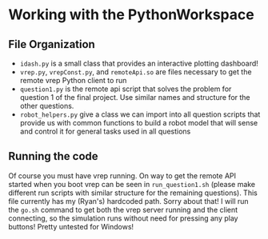 # Working with the PythonWorkspace

## File Organization
- `idash.py` is a small class that provides an interactive plotting dashboard!
- `vrep.py`, `vrepConst.py`, and `remoteApi.so` are files necessary to get the remote vrep Python client to run
- `question1.py` is the remote api script that solves the problem for question 1 of the final project. Use similar names and structure for the other questions.
- `robot_helpers.py` give a class we can import into all question scripts that provide us with common functions to build a robot model that will sense and control it for general tasks used in all questions

## Running the code

Of course you must have vrep running. On way to get the remote API started when you boot vrep can be seen in `run_question1.sh` (please make different run scripts with similar structure for the remaining questions).  This file currently has my (Ryan's) hardcoded path.  Sorry about that!  I will run the `go.sh` command to get both the vrep server running and the client connecting, so the simulation runs without need for pressing any play buttons! Pretty untested for Windows!